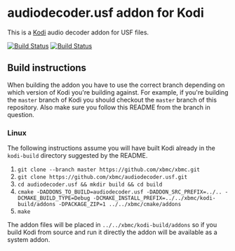 # audiodecoder.usf addon for Kodi

This is a [Kodi](http://kodi.tv) audio decoder addon for USF files.

[![Build Status](https://travis-ci.org/xbmc/audiodecoder.usf.svg?branch=master)](https://travis-ci.org/xbmc/audiodecoder.usf)
[![Build Status](https://ci.appveyor.com/api/projects/status/github/xbmc/audiodecoder.usf?svg=true)](https://ci.appveyor.com/project/xbmc/audiodecoder-usf)

## Build instructions

When building the addon you have to use the correct branch depending on which version of Kodi you're building against. 
For example, if you're building the `master` branch of Kodi you should checkout the `master` branch of this repository. 
Also make sure you follow this README from the branch in question.

### Linux

The following instructions assume you will have built Kodi already in the `kodi-build` directory 
suggested by the README.

1. `git clone --branch master https://github.com/xbmc/xbmc.git`
2. `git clone https://github.com/xbmc/audiodecoder.usf.git`
3. `cd audiodecoder.usf && mkdir build && cd build`
4. `cmake -DADDONS_TO_BUILD=audiodecoder.usf -DADDON_SRC_PREFIX=../.. -DCMAKE_BUILD_TYPE=Debug -DCMAKE_INSTALL_PREFIX=../../xbmc/kodi-build/addons -DPACKAGE_ZIP=1 ../../xbmc/cmake/addons`
5. `make`

The addon files will be placed in `../../xbmc/kodi-build/addons` so if you build Kodi from source and run it directly 
the addon will be available as a system addon.
